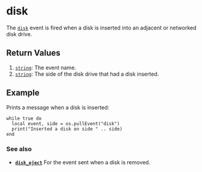 # disk

The [`disk`](../module/disk.html) event is fired when a disk is inserted into an adjacent or networked disk drive.

## Return Values

1. [`string`](https://www.lua.org/manual/5.1/manual.html#5.4): The event name.
2. [`string`](https://www.lua.org/manual/5.1/manual.html#5.4): The side of the disk drive that had a disk inserted.

## Example

Prints a message when a disk is inserted:

```
while true do
  local event, side = os.pullEvent("disk")
  print("Inserted a disk on side " .. side)
end
```

### See also

* **[`disk_eject`](disk_eject.html)** For the event sent when a disk is removed.